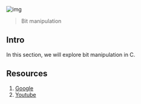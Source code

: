 ![img](https://assets.imaginablefutures.com/media/images/ALX_Logo.max-200x150.png)
> Bit manipulation

## Intro
In this section, we will explore bit manipulation in C. 

## Resources 
1. [Google](https://www.google.com/webhp?q=bit+manipulation+C)
2. [Youtube](https://www.youtube.com/results?search_query=bitwise+operators+in+c)